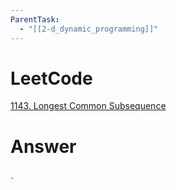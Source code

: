 ```yaml
---
ParentTask:
  - "[[2-d_dynamic_programming]]"
---
```


# LeetCode
[1143. Longest Common Subsequence](https://leetcode.com/problems/longest-common-subsequence/)

# Answer
```Cpp

` 